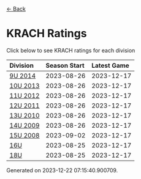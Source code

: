 [<- Back](../readme.md)
# KRACH Ratings
Click below to see KRACH ratings for each division

| Division | Season Start | Latest Game |
| :-- | :-- | :-- |
| [9U 2014](9U-2014-ratings.md) | 2023-08-26 | 2023-12-17 |
| [10U 2013](10U-2013-ratings.md) | 2023-08-26 | 2023-12-17 |
| [11U 2012](11U-2012-ratings.md) | 2023-08-26 | 2023-12-17 |
| [12U 2011](12U-2011-ratings.md) | 2023-08-26 | 2023-12-17 |
| [13U 2010](13U-2010-ratings.md) | 2023-08-26 | 2023-12-17 |
| [14U 2009](14U-2009-ratings.md) | 2023-08-26 | 2023-12-17 |
| [15U 2008](15U-2008-ratings.md) | 2023-09-02 | 2023-12-17 |
| [16U](16U-ratings.md) | 2023-08-25 | 2023-12-17 |
| [18U](18U-ratings.md) | 2023-08-25 | 2023-12-17 |

Generated on 2023-12-22 07:15:40.900709.
